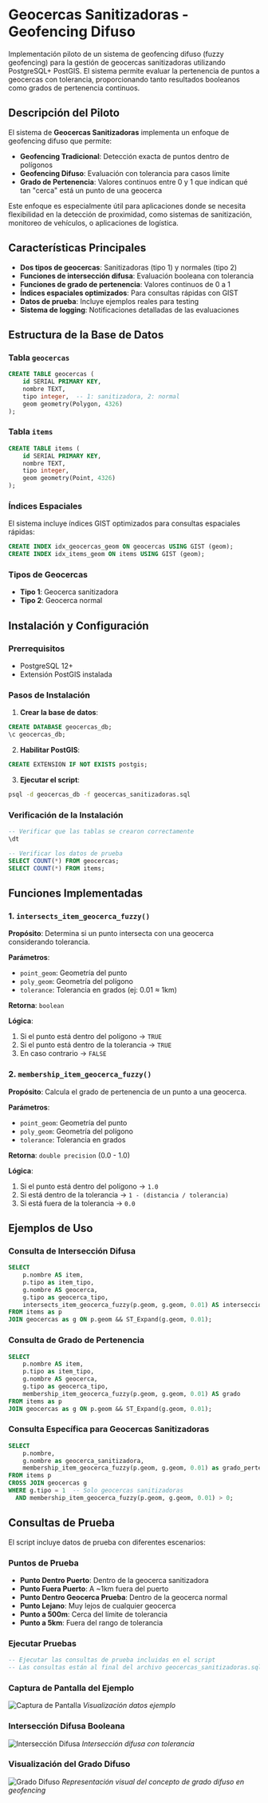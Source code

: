 # Geocercas Sanitizadoras - Geofencing Difuso

Implementación piloto de  un sistema de geofencing difuso (fuzzy geofencing) para la gestión de geocercas sanitizadoras utilizando PostgreSQL+ PostGIS. El sistema permite evaluar la pertenencia de puntos a geocercas con tolerancia, proporcionando tanto resultados booleanos como grados de pertenencia continuos.

## Descripción del Piloto

El sistema de **Geocercas Sanitizadoras** implementa un enfoque de geofencing difuso que permite:

- **Geofencing Tradicional**: Detección exacta de puntos dentro de polígonos
- **Geofencing Difuso**: Evaluación con tolerancia para casos límite
- **Grado de Pertenencia**: Valores continuos entre 0 y 1 que indican qué tan "cerca" está un punto de una geocerca

Este enfoque es especialmente útil para aplicaciones donde se necesita flexibilidad en la detección de proximidad, como sistemas de sanitización, monitoreo de vehículos, o aplicaciones de logística.

## Características Principales

- **Dos tipos de geocercas**: Sanitizadoras (tipo 1) y normales (tipo 2)
- **Funciones de intersección difusa**: Evaluación booleana con tolerancia
- **Funciones de grado de pertenencia**: Valores continuos de 0 a 1
- **Índices espaciales optimizados**: Para consultas rápidas con GIST
- **Datos de prueba**: Incluye ejemplos reales para testing
- **Sistema de logging**: Notificaciones detalladas de las evaluaciones

## Estructura de la Base de Datos

### Tabla `geocercas`
```sql
CREATE TABLE geocercas (
    id SERIAL PRIMARY KEY,
    nombre TEXT,
    tipo integer,  -- 1: sanitizadora, 2: normal
    geom geometry(Polygon, 4326)
);
```

### Tabla `items`
```sql
CREATE TABLE items (
    id SERIAL PRIMARY KEY,
    nombre TEXT,
    tipo integer,
    geom geometry(Point, 4326)
);
```

### Índices Espaciales
El sistema incluye índices GIST optimizados para consultas espaciales rápidas:
```sql
CREATE INDEX idx_geocercas_geom ON geocercas USING GIST (geom);
CREATE INDEX idx_items_geom ON items USING GIST (geom);
```

### Tipos de Geocercas
- **Tipo 1**: Geocerca sanitizadora
- **Tipo 2**: Geocerca normal

## Instalación y Configuración

### Prerrequisitos
- PostgreSQL 12+
- Extensión PostGIS instalada

### Pasos de Instalación

1. **Crear la base de datos**:
```sql
CREATE DATABASE geocercas_db;
\c geocercas_db;
```

2. **Habilitar PostGIS**:
```sql
CREATE EXTENSION IF NOT EXISTS postgis;
```

3. **Ejecutar el script**:
```bash
psql -d geocercas_db -f geocercas_sanitizadoras.sql
```

### Verificación de la Instalación
```sql
-- Verificar que las tablas se crearon correctamente
\dt

-- Verificar los datos de prueba
SELECT COUNT(*) FROM geocercas;
SELECT COUNT(*) FROM items;
```

## Funciones Implementadas

### 1. `intersects_item_geocerca_fuzzy()`

**Propósito**: Determina si un punto intersecta con una geocerca considerando tolerancia.

**Parámetros**:
- `point_geom`: Geometría del punto
- `poly_geom`: Geometría del polígono
- `tolerance`: Tolerancia en grados (ej: 0.01 ≈ 1km)

**Retorna**: `boolean`

**Lógica**:
1. Si el punto está dentro del polígono → `TRUE`
2. Si el punto está dentro de la tolerancia → `TRUE`
3. En caso contrario → `FALSE`

### 2. `membership_item_geocerca_fuzzy()`

**Propósito**: Calcula el grado de pertenencia de un punto a una geocerca.

**Parámetros**:
- `point_geom`: Geometría del punto
- `poly_geom`: Geometría del polígono
- `tolerance`: Tolerancia en grados

**Retorna**: `double precision` (0.0 - 1.0)

**Lógica**:
1. Si el punto está dentro del polígono → `1.0`
2. Si está dentro de la tolerancia → `1 - (distancia / tolerancia)`
3. Si está fuera de la tolerancia → `0.0`

##  Ejemplos de Uso

### Consulta de Intersección Difusa
```sql
SELECT 
    p.nombre AS item, 
    p.tipo as item_tipo, 
    g.nombre AS geocerca, 
    g.tipo as geocerca_tipo,
    intersects_item_geocerca_fuzzy(p.geom, g.geom, 0.01) AS interseccion
FROM items as p
JOIN geocercas as g ON p.geom && ST_Expand(g.geom, 0.01);
```

### Consulta de Grado de Pertenencia
```sql
SELECT 
    p.nombre AS item, 
    p.tipo as item_tipo, 
    g.nombre AS geocerca, 
    g.tipo as geocerca_tipo,
    membership_item_geocerca_fuzzy(p.geom, g.geom, 0.01) AS grado
FROM items as p
JOIN geocercas as g ON p.geom && ST_Expand(g.geom, 0.01);
```

### Consulta Específica para Geocercas Sanitizadoras
```sql
SELECT 
    p.nombre,
    g.nombre as geocerca_sanitizadora,
    membership_item_geocerca_fuzzy(p.geom, g.geom, 0.01) as grado_pertenencia
FROM items p
CROSS JOIN geocercas g
WHERE g.tipo = 1  -- Solo geocercas sanitizadoras
  AND membership_item_geocerca_fuzzy(p.geom, g.geom, 0.01) > 0;
```

## Consultas de Prueba

El script incluye datos de prueba con diferentes escenarios:

### Puntos de Prueba
- **Punto Dentro Puerto**: Dentro de la geocerca sanitizadora
- **Punto Fuera Puerto**: A ~1km fuera del puerto
- **Punto Dentro Geocerca Prueba**: Dentro de la geocerca normal
- **Punto Lejano**: Muy lejos de cualquier geocerca
- **Punto a 500m**: Cerca del límite de tolerancia
- **Punto a 5km**: Fuera del rango de tolerancia

### Ejecutar Pruebas
```sql
-- Ejecutar las consultas de prueba incluidas en el script
-- Las consultas están al final del archivo geocercas_sanitizadoras.sql
```

### Captura de Pantalla del Ejemplo
![Captura de Pantalla](screen1.JPG)
*Visualización datos ejemplo*

### Intersección Difusa Booleana
![Intersección Difusa](interseccion_difusa.JPG)
*Intersección difusa con tolerancia*

### Visualización del Grado Difuso
![Grado Difuso](grado_difuso.JPG)
*Representación visual del concepto de grado difuso en geofencing*




